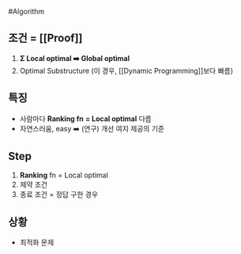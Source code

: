 #Algorithm 

## 조건 = [[Proof]] 
1. **Σ Local optimal ➡️ Global optimal**
2. Optimal Substructure (이 경우, [[Dynamic Programming]]보다 빠름)
## 특징
- 사람마다 **Ranking fn** **= Local optimal** 다름 
- 자연스러움, easy ➡️ (연구) 개선 여지 제공의 기준
## Step
1. **Ranking** fn = Local optimal
2. 제약 조건
3. 종료 조건 = 정답 구한 경우
## 상황
- 최적화 문제